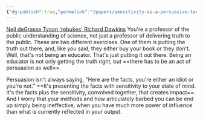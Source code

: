 ```yaml
---
{"dg-publish":true,"permalink":"/papers/sensitivity-as-a-persuasive-tactic/","created":"May 15, 2023, 7:27 PM"}
---
```



[Neil deGrasse Tyson 'rebukes' Richard Dawkins](https://www.youtube.com/watch?v=LRitr8RYsh4)
You're a professor of the public understanding of science, not just a professor of delivering truth to the public. These are two different exercises. One of them is putting the truth out there, and, like you said, they either buy your book or they don't. Well, that's not being an educator. That's just putting it out there. Being an educator is not only getting the truth right, but ==there has to be an act of persuasion as well==.

Persuasion isn't always saying, "Here are the facts, you're either an idiot or you're not." ==It's presenting the facts with sensitivity to your state of mind. It's the facts plus the sensitivity, convolved together, that creates impact==. And I worry that your methods and how articulately barbed you can be end up simply being ineffective, when you have much more power of influence than what is currently reflected in your output.